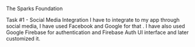 The Sparks Foundation
 
Task #1 - Social Media Integration
I have to integrate to my app through social media, I have used Facebook and Google for that . I have also used Google Firebase for authentication and Firebase Auth UI interface and later customized it.
